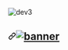  ![dev3](https://user-images.githubusercontent.com/102004076/189752319-6f99b5b1-f931-4c45-9cdf-fb43476b0b7b.png)
 <article class="markdown-body entry-content container-lg f5" itemprop="text"><h1 dir="auto"><a id="" class="anchor" aria-hidden="true" href="#"><svg class="octicon octicon-link" viewBox="0 0 16 16" version="1.1" width="16" height="16" aria-hidden="true"><path fill-rule="evenodd" d="M7.775 3.275a.75.75 0 001.06 1.06l1.25-1.25a2 2 0 112.83 2.83l-2.5 2.5a2 2 0 01-2.83 0 .75.75 0 00-1.06 1.06 3.5 3.5 0 004.95 0l2.5-2.5a3.5 3.5 0 00-4.95-4.95l-1.25 1.25zm-4.69 9.64a2 2 0 010-2.83l2.5-2.5a2 2 0 012.83 0 .75.75 0 001.06-1.06 3.5 3.5 0 00-4.95 0l-2.5 2.5a3.5 3.5 0 004.95 4.95l1.25-1.25a.75.75 0 00-1.06-1.06l-1.25 1.25a2 2 0 01-2.83 0z"></path></svg></a><a target="_blank" rel="noopener noreferrer nofollow" href="https://user-images.githubusercontent.com/73669701/181575700-28664e46-ced0-4258-970b-e4f5322dd100.png"><img src="https://user-images.githubusercontent.com/102004076/189752319-6f99b5b1-f931-4c45-9cdf-fb43476b0b7b.png" alt="banner" style="max-width: 100%;"></a></h1>

